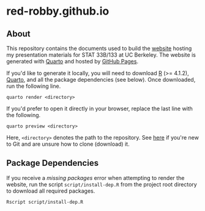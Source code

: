 # red-robby.github.io

## About

This repository contains the documents used to build the [website](https://red-robby.github.io/)
hosting my presentation materials for STAT 33B/133 at UC Berkeley. The website is
generated with [Quarto](https://quarto.org/) and hosted by [GitHub Pages](https://pages.github.com/).

If you'd like to generate it locally, you will need to download [R](https://www.r-project.org/) (>= 4.1.2), [Quarto](https://quarto.org/docs/get-started/), and all the package dependencies (see below). Once downloaded, run the following line. 

```
quarto render <directory>
```

If you'd prefer to open it directly in your browser, replace the last line with the following.

```
quarto preview <directory>
```

Here, ``<directory>`` denotes the path to the repository. See [here](https://docs.github.com/en/repositories/creating-and-managing-repositories/cloning-a-repository) if you're new to Git and are unsure how to clone (download) it.

## Package Dependencies 

If you receive a _missing packages_ error when attempting to render the website, run the script
``script/install-dep.R`` from the project root directory to download all required packages.

```
Rscript script/install-dep.R
```
